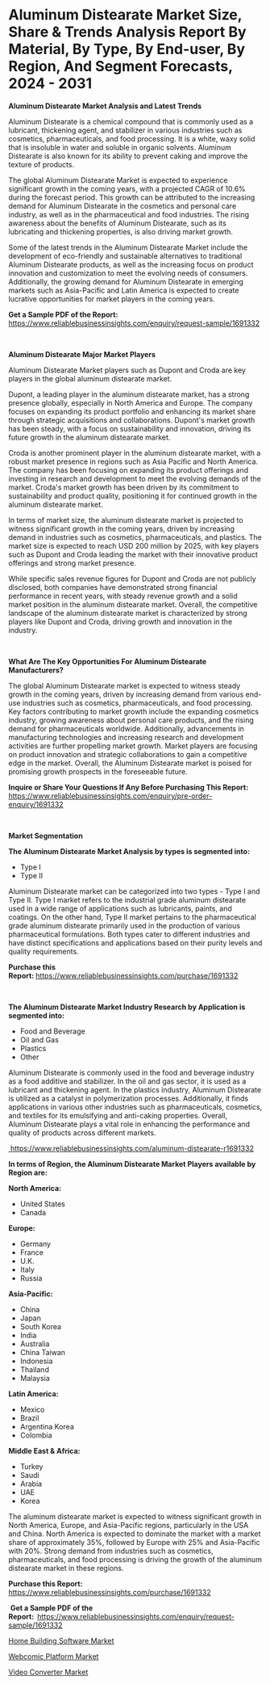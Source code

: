 <p><h1>Aluminum Distearate Market Size, Share & Trends Analysis Report By Material, By Type, By End-user, By Region, And Segment Forecasts, 2024 - 2031</h1></p><p><strong>Aluminum Distearate Market Analysis and Latest Trends</strong></p>
<p><p>Aluminum Distearate is a chemical compound that is commonly used as a lubricant, thickening agent, and stabilizer in various industries such as cosmetics, pharmaceuticals, and food processing. It is a white, waxy solid that is insoluble in water and soluble in organic solvents. Aluminum Distearate is also known for its ability to prevent caking and improve the texture of products.</p><p>The global Aluminum Distearate Market is expected to experience significant growth in the coming years, with a projected CAGR of 10.6% during the forecast period. This growth can be attributed to the increasing demand for Aluminum Distearate in the cosmetics and personal care industry, as well as in the pharmaceutical and food industries. The rising awareness about the benefits of Aluminum Distearate, such as its lubricating and thickening properties, is also driving market growth.</p><p>Some of the latest trends in the Aluminum Distearate Market include the development of eco-friendly and sustainable alternatives to traditional Aluminum Distearate products, as well as the increasing focus on product innovation and customization to meet the evolving needs of consumers. Additionally, the growing demand for Aluminum Distearate in emerging markets such as Asia-Pacific and Latin America is expected to create lucrative opportunities for market players in the coming years.</p></p>
<p><strong>Get a Sample PDF of the Report:&nbsp;</strong> <a href="https://www.reliablebusinessinsights.com/enquiry/request-sample/1691332">https://www.reliablebusinessinsights.com/enquiry/request-sample/1691332</a></p>
<p>&nbsp;</p>
<p><strong>Aluminum Distearate Major Market Players</strong></p>
<p><p>Aluminum Distearate Market players such as Dupont and Croda are key players in the global aluminum distearate market. </p><p>Dupont, a leading player in the aluminum distearate market, has a strong presence globally, especially in North America and Europe. The company focuses on expanding its product portfolio and enhancing its market share through strategic acquisitions and collaborations. Dupont's market growth has been steady, with a focus on sustainability and innovation, driving its future growth in the aluminum distearate market.</p><p>Croda is another prominent player in the aluminum distearate market, with a robust market presence in regions such as Asia Pacific and North America. The company has been focusing on expanding its product offerings and investing in research and development to meet the evolving demands of the market. Croda's market growth has been driven by its commitment to sustainability and product quality, positioning it for continued growth in the aluminum distearate market.</p><p>In terms of market size, the aluminum distearate market is projected to witness significant growth in the coming years, driven by increasing demand in industries such as cosmetics, pharmaceuticals, and plastics. The market size is expected to reach USD 200 million by 2025, with key players such as Dupont and Croda leading the market with their innovative product offerings and strong market presence.</p><p>While specific sales revenue figures for Dupont and Croda are not publicly disclosed, both companies have demonstrated strong financial performance in recent years, with steady revenue growth and a solid market position in the aluminum distearate market. Overall, the competitive landscape of the aluminum distearate market is characterized by strong players like Dupont and Croda, driving growth and innovation in the industry.</p></p>
<p>&nbsp;</p>
<p><strong>What Are The Key Opportunities For Aluminum Distearate Manufacturers?</strong></p>
<p><p>The global Aluminum Distearate market is expected to witness steady growth in the coming years, driven by increasing demand from various end-use industries such as cosmetics, pharmaceuticals, and food processing. Key factors contributing to market growth include the expanding cosmetics industry, growing awareness about personal care products, and the rising demand for pharmaceuticals worldwide. Additionally, advancements in manufacturing technologies and increasing research and development activities are further propelling market growth. Market players are focusing on product innovation and strategic collaborations to gain a competitive edge in the market. Overall, the Aluminum Distearate market is poised for promising growth prospects in the foreseeable future.</p></p>
<p><strong>Inquire or Share Your Questions If Any Before Purchasing This Report:</strong> <a href="https://www.reliablebusinessinsights.com/enquiry/pre-order-enquiry/1691332">https://www.reliablebusinessinsights.com/enquiry/pre-order-enquiry/1691332</a></p>
<p>&nbsp;</p>
<p><strong>Market Segmentation</strong></p>
<p><strong>The Aluminum Distearate Market Analysis by types is segmented into:</strong></p>
<p><ul><li>Type I</li><li>Type II</li></ul></p>
<p><p>Aluminum Distearate market can be categorized into two types - Type I and Type II. Type I market refers to the industrial grade aluminum distearate used in a wide range of applications such as lubricants, paints, and coatings. On the other hand, Type II market pertains to the pharmaceutical grade aluminum distearate primarily used in the production of various pharmaceutical formulations. Both types cater to different industries and have distinct specifications and applications based on their purity levels and quality requirements.</p></p>
<p><strong>Purchase this Report:&nbsp;</strong><a href="https://www.reliablebusinessinsights.com/purchase/1691332">https://www.reliablebusinessinsights.com/purchase/1691332</a></p>
<p>&nbsp;</p>
<p><strong>The Aluminum Distearate Market Industry Research by Application is segmented into:</strong></p>
<p><ul><li>Food and Beverage</li><li>Oil and Gas</li><li>Plastics</li><li>Other</li></ul></p>
<p><p>Aluminum Distearate is commonly used in the food and beverage industry as a food additive and stabilizer. In the oil and gas sector, it is used as a lubricant and thickening agent. In the plastics industry, Aluminum Distearate is utilized as a catalyst in polymerization processes. Additionally, it finds applications in various other industries such as pharmaceuticals, cosmetics, and textiles for its emulsifying and anti-caking properties. Overall, Aluminum Distearate plays a vital role in enhancing the performance and quality of products across different markets.</p></p>
<p><a href="https://www.reliablebusinessinsights.com/aluminum-distearate-r1691332">&nbsp;https://www.reliablebusinessinsights.com/aluminum-distearate-r1691332</a></p>
<p><strong>In terms of Region, the Aluminum Distearate Market Players available by Region are:</strong></p>
<p>
    <p> <strong> North America: </strong>
        <ul>
            <li>United States</li>
            <li>Canada</li>
        </ul>
        </p> 
    <p> <strong> Europe: </strong>
        <ul>
            <li>Germany</li>
            <li>France</li>
            <li>U.K.</li>
            <li>Italy</li>
            <li>Russia</li>
        </ul>
        </p> 
    <p> <strong> Asia-Pacific: </strong>
        <ul>
            <li>China</li>
            <li>Japan</li>
            <li>South Korea</li>
            <li>India</li>
            <li>Australia</li>
            <li>China Taiwan</li>
            <li>Indonesia</li>
            <li>Thailand</li>
            <li>Malaysia</li>
        </ul>
        </p> 
    <p> <strong> Latin America: </strong>
        <ul>
            <li>Mexico</li>
            <li>Brazil</li>
            <li>Argentina Korea</li>
            <li>Colombia</li>
        </ul>
        </p> 
    <p> <strong> Middle East & Africa: </strong>
        <ul>
            <li>Turkey</li>
            <li>Saudi</li>
            <li>Arabia</li>
            <li>UAE</li>
            <li>Korea</li>
        </ul>
    </p>
    </p>
<p><p>The aluminum distearate market is expected to witness significant growth in North America, Europe, and Asia-Pacific regions, particularly in the USA and China. North America is expected to dominate the market with a market share of approximately 35%, followed by Europe with 25% and Asia-Pacific with 20%. Strong demand from industries such as cosmetics, pharmaceuticals, and food processing is driving the growth of the aluminum distearate market in these regions.</p></p>
<p><strong>Purchase this Report: </strong><a href="https://www.reliablebusinessinsights.com/purchase/1691332">https://www.reliablebusinessinsights.com/purchase/1691332</a></p>
<p>&nbsp;<strong>Get a Sample PDF of the Report:&nbsp;&nbsp;</strong><a href="https://www.reliablebusinessinsights.com/enquiry/request-sample/1691332">https://www.reliablebusinessinsights.com/enquiry/request-sample/1691332</a></p>
<p><strong></strong></p>
<p><p><a href="https://www.linkedin.com/pulse/home-building-software-market-size-trends-complete-industry-umeue?trackingId=sxQc6pa74n6piIMwZ6p%2B3A%3D%3D">Home Building Software Market</a></p><p><a href="https://www.linkedin.com/pulse/webcomic-platform-market-analysis-its-cagr-segmentation-global-o3lge?trackingId=q4QI7PY58P2j34zVoHYAKQ%3D%3D">Webcomic Platform Market</a></p><p><a href="https://www.linkedin.com/pulse/video-converter-market-outlook-industry-overview-foreca-informonkey-txgse?trackingId=KoEpi71RwwjGftaR1%2Fp%2BmA%3D%3D">Video Converter Market</a></p></p>